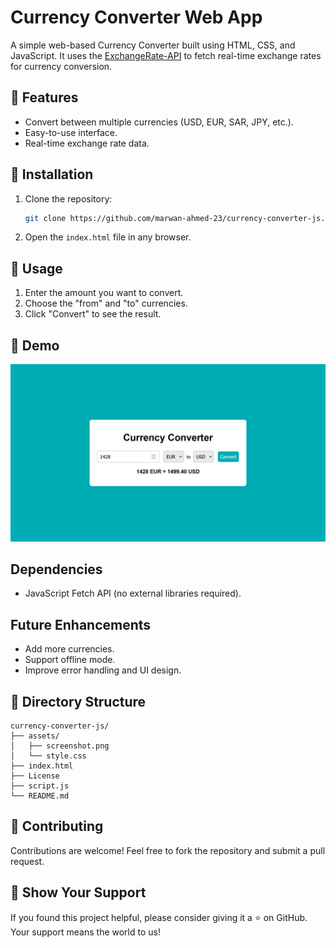 # Currency Converter Web App

A simple web-based Currency Converter built using HTML, CSS, and JavaScript. It uses the [ExchangeRate-API](https://www.exchangerate-api.com/) to fetch real-time exchange rates for currency conversion.

## 🚀 Features
- Convert between multiple currencies (USD, EUR, SAR, JPY, etc.).
- Easy-to-use interface.
- Real-time exchange rate data.

## 🔧 Installation
1. Clone the repository:

    ```bash
    git clone https://github.com/marwan-ahmed-23/currency-converter-js.git
    ```

2. Open the `index.html` file in any browser.

## 📖 Usage

1. Enter the amount you want to convert.
2. Choose the "from" and "to" currencies.
3. Click "Convert" to see the result.

## 📸 Demo

![currency converter Demo](assets/screenshot.png "Demo of currency converter Web App")

## Dependencies

- JavaScript Fetch API (no external libraries required).


## Future Enhancements

- Add more currencies.
- Support offline mode.
- Improve error handling and UI design.

## 📂 Directory Structure
```plaintext
currency-converter-js/
├── assets/
│   ├── screenshot.png
│   └── style.css
├── index.html
├── License
├── script.js
└── README.md
```

## 🤝 Contributing

Contributions are welcome! Feel free to fork the repository and submit a pull request.

## 🌟 Show Your Support
If you found this project helpful, please consider giving it a ⭐ on GitHub. Your support means the world to us!
